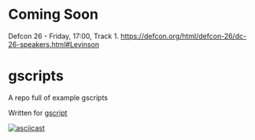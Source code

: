 # Coming Soon
Defcon 26 - Friday, 17:00, Track 1. https://defcon.org/html/defcon-26/dc-26-speakers.html#Levinson

# gscripts
A repo full of example gscripts

Written for [gscript](https://github.com/gen0cide/gscript)

[![asciicast](https://asciinema.org/a/183244.png)](https://asciinema.org/a/183244)
